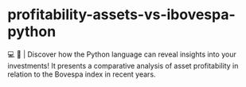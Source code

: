 # profitability-assets-vs-ibovespa-python
💻 🐍 | Discover how the Python language can reveal insights into your investments! It presents a comparative analysis of asset profitability in relation to the Bovespa index in recent years.
